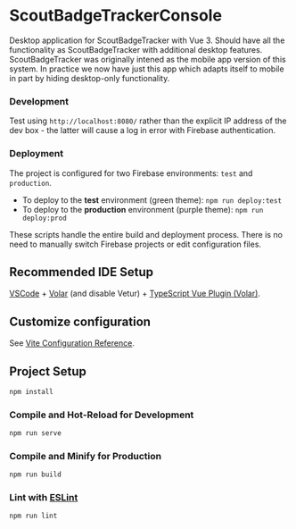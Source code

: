 # ScoutBadgeTrackerConsole

Desktop application for ScoutBadgeTracker with Vue 3.
Should have all the functionality as ScoutBadgeTracker with additional desktop features.
ScoutBadgeTracker was originally intened as the mobile app version of this system. In
practice we now have just this app which adapts itself to mobile in part by hiding
desktop-only functionality.

### Development

Test using `http://localhost:8080/` rather than the explicit IP address of the dev box - the latter will cause a log in error with Firebase authentication.

### Deployment

The project is configured for two Firebase environments: `test` and `production`.

- To deploy to the **test** environment (green theme): `npm run deploy:test`
- To deploy to the **production** environment (purple theme): `npm run deploy:prod`

These scripts handle the entire build and deployment process. There is no need to manually switch Firebase projects or edit configuration files.

## Recommended IDE Setup

[VSCode](https://code.visualstudio.com/) + [Volar](https://marketplace.visualstudio.com/items?itemName=Vue.volar) (and disable Vetur) + [TypeScript Vue Plugin (Volar)](https://marketplace.visualstudio.com/items?itemName=Vue.vscode-typescript-vue-plugin).

## Customize configuration

See [Vite Configuration Reference](https://vitejs.dev/config/).

## Project Setup

```sh
npm install
```

### Compile and Hot-Reload for Development

```sh
npm run serve
```

### Compile and Minify for Production

```sh
npm run build
```

### Lint with [ESLint](https://eslint.org/)

```sh
npm run lint
```
